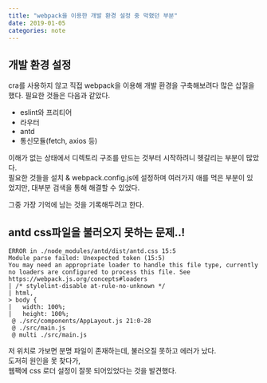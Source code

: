 ```yaml
---
title: "webpack을 이용한 개발 환경 설정 중 막혔던 부분"
date: 2019-01-05
categories: note
---
```


## 개발 환경 설정

cra를 사용하지 않고 직접 webpack을 이용해 개발 환경을 구축해보려다 많은 삽질을 했다.
필요한 것들은 다음과 같았다.

- eslint와 프리티어
- 라우터
- antd
- 통신모듈(fetch, axios 등)

이해가 없는 상태에서 디렉토리 구조를 만드는 것부터 시작하려니 헷갈리는 부분이 많았다.  
필요한 것들을 설치 &
webpack.config.js에 설정하며 여러가지 애를 먹은 부분이 있었지만, 대부분 검색을 통해 해결할 수 있었다.

그중 가장 기억에 남는 것을 기록해두려고 한다.

## antd css파일을 불러오지 못하는 문제..!

```
ERROR in ./node_modules/antd/dist/antd.css 15:5
Module parse failed: Unexpected token (15:5)
You may need an appropriate loader to handle this file type, currently no loaders are configured to process this file. See https://webpack.js.org/concepts#loaders
| /* stylelint-disable at-rule-no-unknown */
| html,
> body {
|   width: 100%;
|   height: 100%;
 @ ./src/components/AppLayout.js 21:0-28
 @ ./src/main.js
 @ multi ./src/main.js
```

저 위치로 가보면 분명 파일이 존재하는데, 불러오질 못하고 에러가 났다.  
도저히 원인을 못 찾다가,  
웹팩에 css 로더 설정이 잘못 되어있었다는 것을 발견했다.
